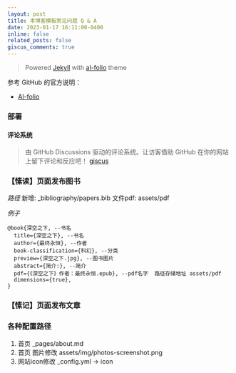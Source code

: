```yaml
---
layout: post
title: 本博客模板常见问题 Q & A
date: 2023-01-17 16:11:00-0400
inline: false
related_posts: false
giscus_comments: true
---
```


> Powered [Jekyll](https://jekyllrb.com/) with [al-folio](https://github.com/alshedivat/al-folio) theme


参考 GitHub 的官方说明：
* [Al-folio](https://github.com/alshedivat/al-folio)

### 部署

#### 评论系统

> 由 GitHub Discussions 驱动的评论系统。让访客借助 GitHub 在你的网站上留下评论和反应吧！
[giscus](https://giscus.app/zh-CN)

### 【愫读】页面发布图书
*路径*
新增: _bibliography/papers.bib
文件pdf: assets/pdf

*例子*
```
@book{深空之下, --书名
  title={深空之下}, --书名
  author={最终永恒}, --作者
  book-classification={科幻}, --分类
  preview={深空之下.jpg}, --图书图片
  abstract={简介:}, --简介
  pdf={《深空之下》作者：最终永恒.epub}, --pdf名字  路径存储地址 assets/pdf
  dimensions={true},
}
```

### 【愫记】页面发布文章

###  各种配置路径

1. 首页 _pages/about.md
2. 首页 图片修改 assets/img/photos-screenshot.png
3. 网站icon修改 _config.yml -> icon

